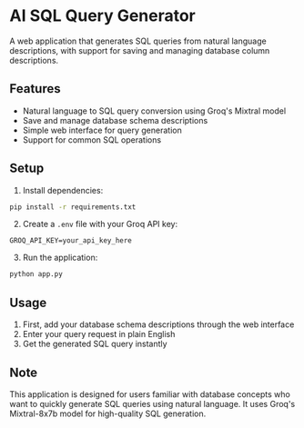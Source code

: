 # AI SQL Query Generator

A web application that generates SQL queries from natural language descriptions, with support for saving and managing database column descriptions.

## Features
- Natural language to SQL query conversion using Groq's Mixtral model
- Save and manage database schema descriptions
- Simple web interface for query generation
- Support for common SQL operations

## Setup
1. Install dependencies:
```bash
pip install -r requirements.txt
```

2. Create a `.env` file with your Groq API key:
```
GROQ_API_KEY=your_api_key_here
```

3. Run the application:
```bash
python app.py
```

## Usage
1. First, add your database schema descriptions through the web interface
2. Enter your query request in plain English
3. Get the generated SQL query instantly

## Note
This application is designed for users familiar with database concepts who want to quickly generate SQL queries using natural language. It uses Groq's Mixtral-8x7b model for high-quality SQL generation.
